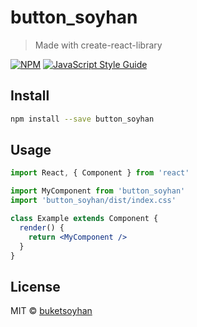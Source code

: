 # button_soyhan

> Made with create-react-library

[![NPM](https://img.shields.io/npm/v/button_soyhan.svg)](https://www.npmjs.com/package/button_soyhan) [![JavaScript Style Guide](https://img.shields.io/badge/code_style-standard-brightgreen.svg)](https://standardjs.com)

## Install

```bash
npm install --save button_soyhan
```

## Usage

```jsx
import React, { Component } from 'react'

import MyComponent from 'button_soyhan'
import 'button_soyhan/dist/index.css'

class Example extends Component {
  render() {
    return <MyComponent />
  }
}
```

## License

MIT © [buketsoyhan](https://github.com/buketsoyhan)
